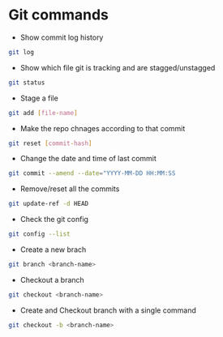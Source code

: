 # Git commands

- Show commit log history

```bash
git log
```

- Show which file git is tracking and are stagged/unstagged

```bash
git status
```

- Stage a file

```bash
git add [file-name]
```

- Make the repo chnages according to that commit

```bash
git reset [commit-hash]
```

- Change the date and time of last commit

```bash
git commit --amend --date="YYYY-MM-DD HH:MM:SS
```

- Remove/reset all the commits

```bash
git update-ref -d HEAD
```

- Check the git config

```bash
git config --list
```

- Create a new brach

```bash
git branch <branch-name>
```

- Checkout a branch

```bash
git checkout <branch-name>
```

- Create and Checkout branch with a single command

```bash
git checkout -b <branch-name>
```
